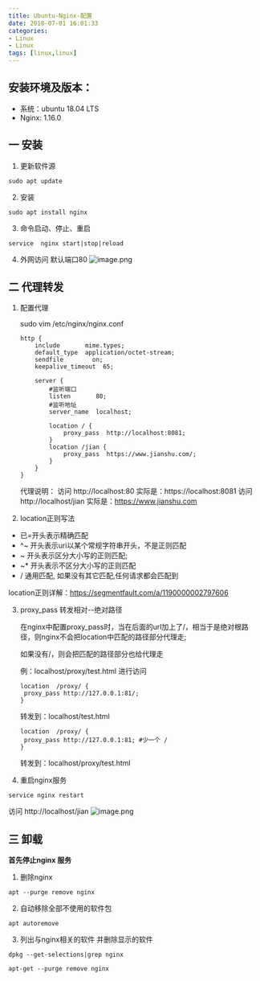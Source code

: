 ```yaml
---
title: Ubuntu-Nginx-配置
date: 2018-07-01 16:01:33
categories: 
- Linux 
- Linux
tags: [linux,linux]
---
```


<meta name="referrer" content="no-referrer" />


## 安装环境及版本：

- 系统：ubuntu 18.04 LTS
- Nginx: 1.16.0

## 一  安装

1. 更新软件源
```
sudo apt update
```
2. 安装
```
sudo apt install nginx
```
3. 命令启动、停止、重启
```
service  nginx start|stop|reload
```
4. 外网访问
默认端口80
![image.png](https://upload-images.jianshu.io/upload_images/2803682-b94cc8f9679732ee.png?imageMogr2/auto-orient/strip%7CimageView2/2/w/1240)

## 二  代理转发

 1. 配置代理

    sudo vim /etc/nginx/nginx.conf

    ```
    http {
        include       mime.types;
        default_type  application/octet-stream;
        sendfile        on;
        keepalive_timeout  65;
    
        server {
    		#监听端口
            listen       80;
    		#监听地址
            server_name  localhost;
    
            location / {
    			proxy_pass  http://localhost:8081;
            }
    		location /jian {
                proxy_pass  https://www.jianshu.com/;
            }
        }
    }
    ```

    代理说明：
    访问 http://localhost:80   实际是：https://localhost:8081
    访问 http://localhost/jian  实际是：https://www.jianshu.com
2. location正则写法

- 已=开头表示精确匹配
-  ^~ 开头表示uri以某个常规字符串开头，不是正则匹配
-  ~ 开头表示区分大小写的正则匹配;
-  ~* 开头表示不区分大小写的正则匹配
-  / 通用匹配, 如果没有其它匹配,任何请求都会匹配到

location正则详解：https://segmentfault.com/a/1190000002797606

3. proxy_pass 转发相对--绝对路径

   在nginx中配置proxy_pass时，当在后面的url加上了/，相当于是绝对根路径，则nginx不会把location中匹配的路径部分代理走;

   如果没有/，则会把匹配的路径部分也给代理走

   例：localhost/proxy/test.html 进行访问

   ```
   location  /proxy/ {
   	proxy_pass http://127.0.0.1:81/;
   }
   ```

   转发到：localhost/test.html 

   ```
   location  /proxy/ {
   	proxy_pass http://127.0.0.1:81; #少一个 /
   }
   ```

   转发到：localhost/proxy/test.html

4. 重启nginx服务

```
service nginx restart
```

访问 http://localhost/jian
![image.png](https://upload-images.jianshu.io/upload_images/2803682-d8ac8dfe3a612108.png?imageMogr2/auto-orient/strip%7CimageView2/2/w/1240)

## 三  卸载
**首先停止nginx 服务**

1. 删除nginx
```
apt --purge remove nginx
```
2. 自动移除全部不使用的软件包
```
apt autoremove
```
3. 列出与nginx相关的软件 并删除显示的软件
```
dpkg --get-selections|grep nginx

apt-get --purge remove nginx
```
